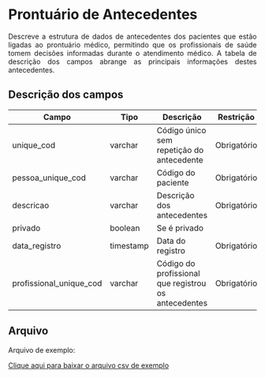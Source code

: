 # Prontuário de Antecedentes
<p align="justify"> 
Descreve a estrutura de dados de antecedentes dos pacientes que estão ligadas ao prontuário médico, permitindo que os profissionais de saúde tomem decisões informadas durante o atendimento médico. A tabela de descrição dos campos abrange as principais informações destes antecedentes.
 </p>

## Descrição dos campos

| Campo                       | Tipo      | Descrição                                                                  | Restrição       |
|-----------------------------|-----------|----------------------------------------------------------------------------|-----------------|
| unique_cod                 | varchar     | Código único sem repetição do antecedente                     |     Obrigatório            |
| pessoa_unique_cod | varchar     |   Código do paciente                         |      Obrigatório           |
| descricao          | varchar     | Descrição dos antecedentes                        |   Obrigatório              |
| privado               | boolean | Se é privado                                  |                 |
| data_registro          | timestamp     |   Data do registro                |   Obrigatório              |
| profissional_unique_cod            | varchar |  Código do profissional que registrou os antecedentes         |      Obrigatório           |


## Arquivo
<p align="justify">Arquivo de exemplo:</p>

[Clique aqui para baixar o arquivo csv de exemplo](arquivos_exemplos/prontuario_antecedentes.csv ':ignore')